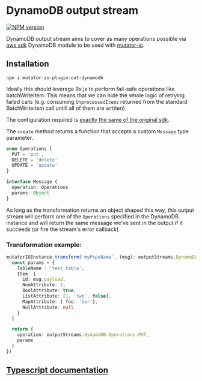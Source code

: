 # DynamoDB output stream
[![NPM version](https://badge.fury.io/js/mutator-io.svg)](https://badge.fury.io/js/mutator-io)

DynamoDB output stream aims to cover as many operations possible via [aws sdk](https://github.com/aws/aws-sdk-js) DynamoDB module to be used with [mutator-io](https://github.com/AnalyticsFire/mutator-io).

## Installation
```
npm i mutator-io-plugin-out-dynamodb
```

Ideally this should leverage Rx.js to perform fail-safe operations like batchWriteItem. This means that we can hide the whole logic of retrying failed calls (e.g. consuming `UnprocessedItems` returned from the standard BatchWriteItem call untill all of them are written)

The configuration required is [exactly the same of the original sdk](https://github.com/aws/aws-sdk-js/blob/master/lib/dynamodb/document_client.d.ts).

The `create` method returns a function that accepts a custom `Message` type parameter.

```typescript
enum Operations {
  PUT = 'put',
  DELETE = 'delete'
  UPDATE = 'update'
}

interface Message {
  operation: Operations
  params: Object
}
```

As long as the transformation returns an object shaped this way, this output stream will perform one of the `Operations` specified in the DynamoDB instance and will return the same message we've sent in the output if it succeeds (or fire the stream's error callback)

### Transformation example:
```typescript
mutatorIOInstance.transform('myPipeName', (msg): outputStreams.DynamoDB.Message => {
  const params = {
    TableName : 'test_table',
    Item: {
      id: msg.payload,
      NumAttribute: 1,
      BoolAttribute: true,
      ListAttribute: [1, 'two', false],
      MapAttribute: { foo: 'bar'},
      NullAttribute: null
    }
  }

  return {
    operation: outputStreams.DynamoDB.Operations.PUT,
    params
  }
})
```
## [Typescript documentation](doc/README.md)
